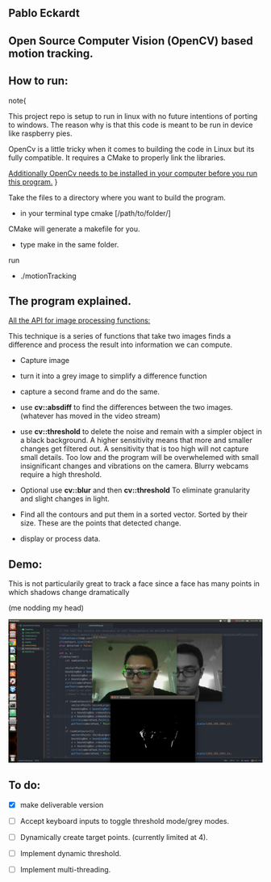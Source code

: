 ## Pablo Eckardt

## Open Source Computer Vision (OpenCV) based motion tracking.

## How to run: 
note{

This project repo is setup to run in linux with no future intentions of porting to windows.
The reason why is that this code is meant to be run in device like raspberry pies.

OpenCv is a little tricky when it comes to building the code in Linux but its fully compatible.
It requires a CMake to properly link the libraries.

[Additionally OpenCv needs to be installed in your computer before you run this program.](http://docs.opencv.org/2.4/doc/tutorials/introduction/linux_install/linux_install.html)
}

Take the files to a directory where you want to build the program. 

- in your terminal type cmake [/path/to/folder/]

CMake will generate a makefile for you.

- type make in the same folder.

run

- ./motionTracking

## The program explained.
[All the API for image processing functions:](http://docs.opencv.org/2.4/modules/imgproc/doc/imgproc.html)

This technique is a series of functions that take two images finds a difference and process the result into 
information we can compute. 

-  Capture image 

-  turn it into a grey image to simplify a difference function

- capture a second frame and do the same.

- use **cv::absdiff** to find the differences between the two images. (whatever has moved in the video stream)

- use **cv::threshold** to delete the noise and remain with a simpler object in a black background. A higher sensitivity means that more and smaller changes get filtered out. A sensitivity that is too high will not
capture small details. Too low and the program will be overwhelemed with small insignificant changes and vibrations on the camera. Blurry webcams require a high threshold. 

- Optional use **cv::blur** and then **cv::threshold** To eliminate granularity and slight changes in light.

- Find all the contours and put them in a sorted vector. Sorted by their size. These are the points that detected change.

- display or process data.


## Demo: 

This is not particularily great to track a face since a face has many points in which shadows change dramatically

(me nodding my head)

![alt tag](https://github.com/PabloEckardt/OpenCVMotionDetection/blob/master/demo.png)

## To do:

- [x] make deliverable version
- [ ] Accept keyboard inputs to toggle threshold mode/grey modes.
- [ ] Dynamically create target points. (currently limited at 4).
- [ ] Implement dynamic threshold.
- [ ] Implement multi-threading. 






